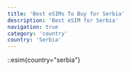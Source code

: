 ```yaml
---
title: 'Best eSIMs To Buy for Serbia'
description: 'Best eSIM for Serbia'
navigation: true
category: 'country'
country: 'Serbia'
---
```


::esim{country="serbia"}
